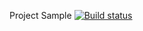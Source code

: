 Project Sample [![Build status](https://ci.appveyor.com/api/projects/status/2bdum4eahpq6xv3w?svg=true)](https://ci.appveyor.com/project/TatyanaMilyutkina/selenide)